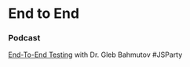 # End to End

### Podcast

[End-To-End Testing](https://changelog.com/jsparty/148) with Dr. Gleb Bahmutov #JSParty

